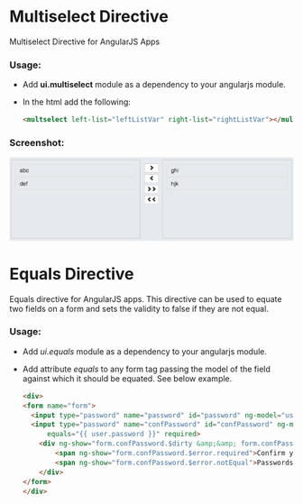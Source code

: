 Multiselect Directive
=============================

Multiselect Directive for AngularJS Apps

### Usage: 

* Add __ui.multiselect__ module as a dependency to your angularjs module.
* In the html add the following: 

  ```html
  <multselect left-list="leftListVar" right-list="rightListVar"></multiselect>
  ```
  
### Screenshot:
![alt text](src/multiselect/docs/screenshot.png "Screenshot")



Equals Directive
================

Equals directive for AngularJS apps.
This directive can be used to equate two fields on a form and sets the validity to false if they are not equal.

### Usage:

* Add _ui.equals_ module as a dependency to your angularjs module.
* Add attribute _equals_ to any form tag passing the model of the field against which it should be equated. See below example.

  ```html
  <div>
  <form name="form">
    <input type="password" name="password" id="password" ng-model="user.password" required>
    <input type="password" name="confPassword" id="confPassword" ng-model="user.confirmPassword" 
    	equals="{{ user.password }}" required>
	  <div ng-show="form.confPassword.$dirty &amp;&amp; form.confPassword.$invalid">
		  <span ng-show="form.confPassword.$error.required">Confirm your password.</span>
		  <span ng-show="form.confPassword.$error.notEqual">Passwords do not match.</span>
	  </div>
  </form>
  </div>
  ```

